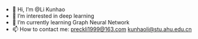- 👋 Hi, I’m @Li Kunhao
- 👀 I’m interested in deep learning
- 🌱 I’m currently learning Graph Neural Network
- 📫 How to contact me: preckli1999@163.com kunhaoli@stu.ahu.edu.cn

<!---
PreckLi/PreckLi is a ✨ special ✨ repository because its `README.md` (this file) appears on your GitHub profile.
You can click the Preview link to take a look at your changes.
--->
